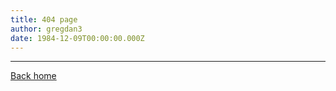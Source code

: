 ```yaml
---
title: 404 page
author: gregdan3
date: 1984-12-09T00:00:00.000Z
---
```



<!-- toc -->



<!-- tocstop -->

---

[Back home](/toki-pona/)


